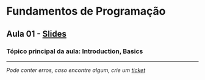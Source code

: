 # Fundamentos de Programação
## Aula 01 - [Slides](https://github.com/TiagoRG/uaveiro-leci/blob/master/1ano/fp/slides/tp01-intro.pdf)
### Tópico principal da aula: Introduction, Basics

---
*Pode conter erros, caso encontre algum, crie um* [*ticket*](https://github.com/TiagoRG/uaveiro-leci/issues/new)
